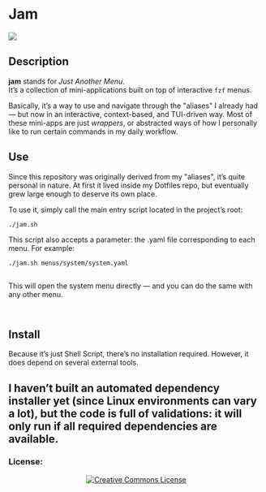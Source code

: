 Jam
===========

<p align="left">
  <a href="http://creativecommons.org/licenses/by-nc-sa/4.0/">
    <img src="https://img.shields.io/badge/-CC_BY--SA_4.0-000000.svg?style=for-the-badge&logo=creative-commons&logoColor=white"/>
  </a>
</p>

## Description
**jam** stands for *Just Another Menu*.  
It’s a collection of mini-applications built on top of interactive `fzf` menus.  

Basically, it’s a way to use and navigate through the "aliases" I already had — but now in an interactive, context-based, and TUI-driven way. Most of these mini-apps are just *wrappers*, or abstracted ways of how I personally like to run certain commands in my daily workflow.

 ## Use
Since this repository was originally derived from my "aliases", it’s quite personal in nature. At first it lived inside my Dotfiles repo, but eventually grew large enough to deserve its own place.  

To use it, simply call the main entry script located in the project’s root:  

```bash
./jam.sh
```

This script also accepts a parameter: the .yaml file corresponding to each menu.
For example:

```bash
./jam.sh menus/system/system.yaml
```

```
```
This will open the system menu directly — and you can do the same with any other menu.


```
``` 
```
```
## Install
Because it’s just Shell Script, there’s no installation required.
However, it does depend on several external tools.

I haven’t built an automated dependency installer yet (since Linux environments can vary a lot), but the code is full of validations: it will only run if all required dependencies are available.
----

  ### License:

<p align="center">
  <a rel="license" href="http://creativecommons.org/licenses/by-nc-sa/4.0/">
    <img alt="Creative Commons License" style="border-width:0" src="https://i.creativecommons.org/l/by-nc-sa/4.0/88x31.png" />
  </a>
</p>
